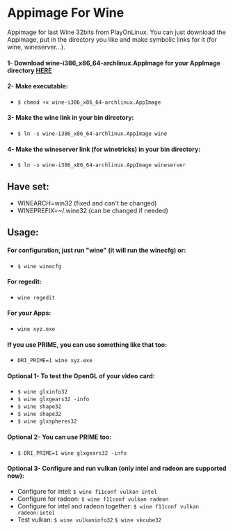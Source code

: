 # Appimage For Wine

Appimage for last Wine 32bits from PlayOnLinux. You can just download the Appimage, put in the directory you like and make symbolic links for it (for wine, wineserver...).

#### 1- Download wine-i386_x86_64-archlinux.AppImage for your AppImage directory [HERE][WINE_release_continuous]
#### 2- Make executable:
- `$ chmod +x wine-i386_x86_64-archlinux.AppImage`
#### 3- Make the wine link in your bin directory:
- `$ ln -s wine-i386_x86_64-archlinux.AppImage wine`
#### 4- Make the wineserver link (for winetricks) in your bin directory:
- `$ ln -s wine-i386_x86_64-archlinux.AppImage wineserver`

## Have set:
- WINEARCH=win32 (fixed and can't be changed)
- WINEPREFIX=~/.wine32 (can be changed if needed)

## Usage:
#### For configuration, just run "wine" (it will run the winecfg) or:
- `$ wine winecfg`
#### For regedit:
- `wine regedit`
#### For your Apps:
- `wine xyz.exe`
#### If you use PRIME, you can use something like that too:
- `DRI_PRIME=1 wine xyz.exe`
#### Optional 1- To test the OpenGL of your video card:
- `$ wine glxinfo32`
- `$ wine glxgears32 -info`
- `$ wine shape32`
- `$ wine shape32`
- `$ wine glxspheres32`
#### Optional 2- You can use PRIME too:
- `$ DRI_PRIME=1 wine glxgears32 -info`
#### Optional 3- Configure and run vulkan (only intel and radeon are supported now):
- Configure for intel:
`$ wine f11conf vulkan intel`
- Configure for radeon:
`$ wine f11conf vulkan radeon`
- Configure for intel and radeon together:
`$ wine f11conf vulkan radeon:intel`
- Test vulkan:
`$ wine vulkaninfo32`
`$ wine vkcube32`

[WINE_release_continuous]: https://github.com/ferion11/Wine_Appimage/releases/tag/continuous "HERE"
